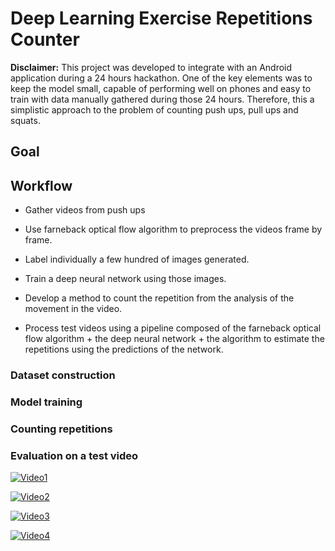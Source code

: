 # Deep Learning Exercise Repetitions Counter

**Disclaimer:** This project was developed to integrate with an Android application during a 24 hours hackathon. One of the key elements was to keep the model small, capable of performing well on phones and easy to train with data manually gathered during those 24 hours. Therefore, this a simplistic approach to the problem of counting push ups, pull ups and squats. 


## Goal

## Workflow 

- Gather videos from push ups 

- Use farneback optical flow algorithm to preprocess the videos frame by frame.

- Label individually a few hundred of images generated.

- Train a deep neural network using those images. 

- Develop a method to count the repetition from the analysis of the movement in the video.

- Process test videos using a pipeline composed of the farneback optical flow algorithm + the deep neural network + the algorithm to estimate the repetitions using the predictions of the network.

### Dataset construction 

### Model training 

### Counting repetitions

### Evaluation on a test video

[![Video1](https://img.youtube.com/vi/wf9ZE0j2Q_o/0.jpg)](https://www.youtube.com/watch?v=wf9ZE0j2Q_o "Video 1")


[![Video2](https://img.youtube.com/vi/KHZWj_-BlIg/0.jpg)](https://www.youtube.com/watch?v=KHZWj_-BlIg "Video 2")


[![Video3](https://img.youtube.com/vi/1D_HvjxB3Ps/0.jpg)](https://www.youtube.com/watch?v=1D_HvjxB3Ps "Video 3")


[![Video4](https://img.youtube.com/vi/ShU00qFSM5g/0.jpg)](https://www.youtube.com/watch?v=ShU00qFSM5g "Video 4")


